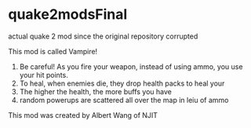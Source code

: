# quake2modsFinal
 actual quake 2 mod since the original repository corrupted


This mod is called Vampire!
1. Be careful! As you fire your weapon, instead of using ammo, you use your hit points.
2. To heal, when enemies die, they drop health packs to heal your
3. The higher the health, the more buffs you have
4. random powerups are scattered all over the map in leiu of ammo



This mod was created by Albert Wang of NJIT
